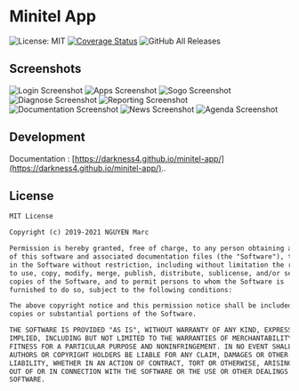 # Minitel App

![License: MIT](https://img.shields.io/github/license/Darkness4/minitel-app.svg?style=flat)
[![Coverage Status](https://coveralls.io/repos/github/Darkness4/minitel-app/badge.svg?branch=HEAD)](https://coveralls.io/github/Darkness4/minitel-app?branch=HEAD)
![GitHub All Releases](https://img.shields.io/github/downloads/Darkness4/minitel-app/total.svg)

## Screenshots

![Login Screenshot](./docs/screenshots/login.png)
![Apps Screenshot](./docs/screenshots/apps.png)
![Sogo Screenshot](./docs/screenshots/sogo.png)
![Diagnose Screenshot](./docs/screenshots/diagnosis.png)
![Reporting Screenshot](./docs/screenshots/reporting.png)
![Documentation Screenshot](./docs/screenshots/docs.png)
![News Screenshot](./docs/screenshots/news.png)
![Agenda Screenshot](./docs/screenshots/agenda.png)

## Development

Documentation : [https://darkness4.github.io/minitel-app/](https://darkness4.github.io/minitel-app/)..

## License

```txt
MIT License

Copyright (c) 2019-2021 NGUYEN Marc

Permission is hereby granted, free of charge, to any person obtaining a copy
of this software and associated documentation files (the "Software"), to deal
in the Software without restriction, including without limitation the rights
to use, copy, modify, merge, publish, distribute, sublicense, and/or sell
copies of the Software, and to permit persons to whom the Software is
furnished to do so, subject to the following conditions:

The above copyright notice and this permission notice shall be included in all
copies or substantial portions of the Software.

THE SOFTWARE IS PROVIDED "AS IS", WITHOUT WARRANTY OF ANY KIND, EXPRESS OR
IMPLIED, INCLUDING BUT NOT LIMITED TO THE WARRANTIES OF MERCHANTABILITY,
FITNESS FOR A PARTICULAR PURPOSE AND NONINFRINGEMENT. IN NO EVENT SHALL THE
AUTHORS OR COPYRIGHT HOLDERS BE LIABLE FOR ANY CLAIM, DAMAGES OR OTHER
LIABILITY, WHETHER IN AN ACTION OF CONTRACT, TORT OR OTHERWISE, ARISING FROM,
OUT OF OR IN CONNECTION WITH THE SOFTWARE OR THE USE OR OTHER DEALINGS IN THE
SOFTWARE.
```
